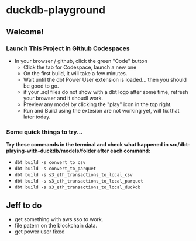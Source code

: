 # duckdb-playground

## Welcome!
### Launch This Project in Github Codespaces
- In your browser / github, click the green "Code" button
  - Click the tab for Codespace, launch a new one
  - On the first build, it will take a few minutes.
  - Wait until the dbt Power User extension is loaded... then you should be good to go.
  - if your .sql files do not show with a dbt logo after some time, refresh your browser and it shoudl work.
  - Preview any model by clicking the "play" icon in the top right.
  - Run and Build using the extesion are not working yet, will fix that later today.

### Some quick things to try...  
**Try these commands in the terminal and check what happened in src/dbt-playing-with-duckdb/models/folder after each command:**
- `dbt build -s convert_to_csv`
- `dbt build -s convert_to_parquet`
- `dbt build -s s3_eth_transactions_to_local_csv`
- `dbt build -s s3_eth_transactions_to_local_parquet`
- `dbt build -s s3_eth_transactions_to_local_duckdb`


## Jeff to do
- get something with aws sso to work.
- file patern on the blockchain data.
- get power user fixed
